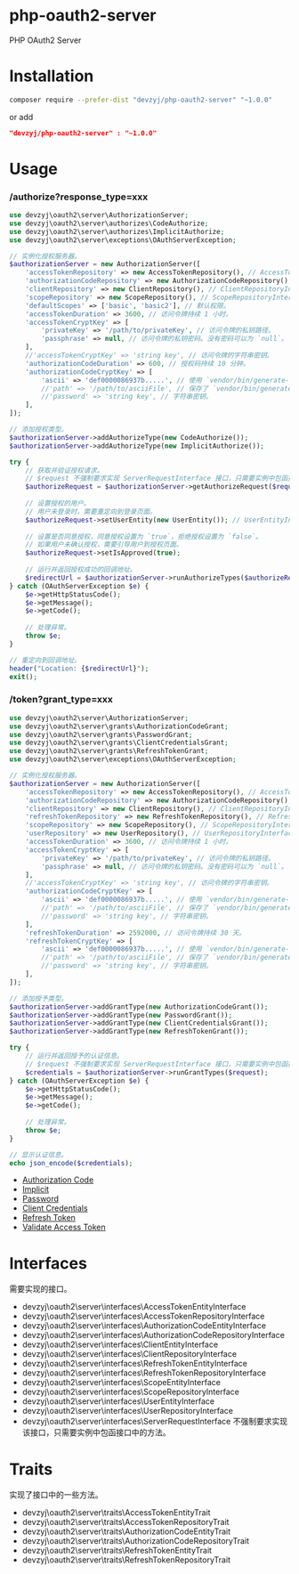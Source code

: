 # php-oauth2-server
PHP OAuth2 Server


# Installation

```bash
composer require --prefer-dist "devzyj/php-oauth2-server" "~1.0.0"
```

or add

```json
"devzyj/php-oauth2-server" : "~1.0.0"
```


# Usage

### /authorize?response_type=xxx

```php
use devzyj\oauth2\server\AuthorizationServer;
use devzyj\oauth2\server\authorizes\CodeAuthorize;
use devzyj\oauth2\server\authorizes\ImplicitAuthorize;
use devzyj\oauth2\server\exceptions\OAuthServerException;

// 实例化授权服务器。
$authorizationServer = new AuthorizationServer([
    'accessTokenRepository' => new AccessTokenRepository(), // AccessTokenRepositoryInterface 实例。
    'authorizationCodeRepository' => new AuthorizationCodeRepository(), // AuthorizationCodeRepositoryInterface 实例。
    'clientRepository' => new ClientRepository(), // ClientRepositoryInterface 实例。
    'scopeRepository' => new ScopeRepository(), // ScopeRepositoryInterface 实例。
    'defaultScopes' => ['basic', 'basic2'], // 默认权限。
    'accessTokenDuration' => 3600, // 访问令牌持续 1 小时。
    'accessTokenCryptKey' => [
        'privateKey' => '/path/to/privateKey', // 访问令牌的私钥路径。
        'passphrase' => null, // 访问令牌的私钥密码。没有密码可以为 `null`。
    ],
    //'accessTokenCryptKey' => 'string key', // 访问令牌的字符串密钥。
    'authorizationCodeDuration' => 600, // 授权码持续 10 分钟。
    'authorizationCodeCryptKey' => [
        'ascii' => 'def0000086937b.....', // 使用 `vendor/bin/generate-defuse-key` 生成的字符串。
        //'path' => '/path/to/asciiFile', // 保存了 `vendor/bin/generate-defuse-key` 生成的字符串的文件路径。
        //'password' => 'string key', // 字符串密钥。
    ],
]);

// 添加授权类型。
$authorizationServer->addAuthorizeType(new CodeAuthorize());
$authorizationServer->addAuthorizeType(new ImplicitAuthorize());

try {
    // 获取并验证授权请求。
    // $request 不强制要求实现 ServerRequestInterface 接口，只需要实例中包函接口中的方法。
    $authorizeRequest = $authorizationServer->getAuthorizeRequest($request);
    
    // 设置授权的用户。
    // 用户未登录时，需要重定向到登录页面。
    $authorizeRequest->setUserEntity(new UserEntity()); // UserEntityInterface 实例。
    
    // 设置是否同意授权，同意授权设置为 `true`，拒绝授权设置为 `false`。
    // 如果用户未确认授权，需要引导用户到授权页面。
    $authorizeRequest->setIsApproved(true);
    
    // 运行并返回授权成功的回调地址。
    $redirectUrl = $authorizationServer->runAuthorizeTypes($authorizeRequest);
} catch (OAuthServerException $e) {
    $e->getHttpStatusCode();
    $e->getMessage();
    $e->getCode();
    
    // 处理异常。
    throw $e;
}

// 重定向到回调地址。
header("Location: {$redirectUrl}");
exit();
```

### /token?grant_type=xxx

```php
use devzyj\oauth2\server\AuthorizationServer;
use devzyj\oauth2\server\grants\AuthorizationCodeGrant;
use devzyj\oauth2\server\grants\PasswordGrant;
use devzyj\oauth2\server\grants\ClientCredentialsGrant;
use devzyj\oauth2\server\grants\RefreshTokenGrant;
use devzyj\oauth2\server\exceptions\OAuthServerException;

// 实例化授权服务器。
$authorizationServer = new AuthorizationServer([
    'accessTokenRepository' => new AccessTokenRepository(), // AccessTokenRepositoryInterface 实例。
    'authorizationCodeRepository' => new AuthorizationCodeRepository(), // AuthorizationCodeRepositoryInterface 实例。
    'clientRepository' => new ClientRepository(), // ClientRepositoryInterface 实例。
    'refreshTokenRepository' => new RefreshTokenRepository(), // RefreshTokenRepositoryInterface 实例。
    'scopeRepository' => new ScopeRepository(), // ScopeRepositoryInterface 实例。
    'userRepository' => new UserRepository(), // UserRepositoryInterface 实例。
    'accessTokenDuration' => 3600, // 访问令牌持续 1 小时。
    'accessTokenCryptKey' => [
        'privateKey' => '/path/to/privateKey', // 访问令牌的私钥路径。
        'passphrase' => null, // 访问令牌的私钥密码。没有密码可以为 `null`。
    ],
    //'accessTokenCryptKey' => 'string key', // 访问令牌的字符串密钥。
    'authorizationCodeCryptKey' => [
        'ascii' => 'def0000086937b.....', // 使用 `vendor/bin/generate-defuse-key` 生成的字符串。
        //'path' => '/path/to/asciiFile', // 保存了 `vendor/bin/generate-defuse-key` 生成的字符串的文件路径。
        //'password' => 'string key', // 字符串密钥。
    ],
    'refreshTokenDuration' => 2592000, // 访问令牌持续 30 天。
    'refreshTokenCryptKey' => [
        'ascii' => 'def0000086937b.....', // 使用 `vendor/bin/generate-defuse-key` 生成的字符串。
        //'path' => '/path/to/asciiFile', // 保存了 `vendor/bin/generate-defuse-key` 生成的字符串的文件路径。
        //'password' => 'string key', // 字符串密钥。
    ],
]);

// 添加授予类型。
$authorizationServer->addGrantType(new AuthorizationCodeGrant());
$authorizationServer->addGrantType(new PasswordGrant());
$authorizationServer->addGrantType(new ClientCredentialsGrant());
$authorizationServer->addGrantType(new RefreshTokenGrant());

try {
    // 运行并返回授予的认证信息。
    // $request 不强制要求实现 ServerRequestInterface 接口，只需要实例中包函接口中的方法。
    $credentials = $authorizationServer->runGrantTypes($request);
} catch (OAuthServerException $e) {
    $e->getHttpStatusCode();
    $e->getMessage();
    $e->getCode();
    
    // 处理异常。
    throw $e;
}

// 显示认证信息。
echo json_encode($credentials);
```

- [Authorization Code](docs/authorization_code.md)
- [Implicit](docs/implicit.md)
- [Password](docs/password.md)
- [Client Credentials](docs/client_credentials.md)
- [Refresh Token](docs/refresh_token.md)
- [Validate Access Token](docs/validate_access_token.md)

# Interfaces

需要实现的接口。

- devzyj\oauth2\server\interfaces\AccessTokenEntityInterface
- devzyj\oauth2\server\interfaces\AccessTokenRepositoryInterface
- devzyj\oauth2\server\interfaces\AuthorizationCodeEntityInterface
- devzyj\oauth2\server\interfaces\AuthorizationCodeRepositoryInterface
- devzyj\oauth2\server\interfaces\ClientEntityInterface
- devzyj\oauth2\server\interfaces\ClientRepositoryInterface
- devzyj\oauth2\server\interfaces\RefreshTokenEntityInterface
- devzyj\oauth2\server\interfaces\RefreshTokenRepositoryInterface
- devzyj\oauth2\server\interfaces\ScopeEntityInterface
- devzyj\oauth2\server\interfaces\ScopeRepositoryInterface
- devzyj\oauth2\server\interfaces\UserEntityInterface
- devzyj\oauth2\server\interfaces\UserRepositoryInterface
- devzyj\oauth2\server\interfaces\ServerRequestInterface 不强制要求实现该接口，只需要实例中包函接口中的方法。

# Traits

实现了接口中的一些方法。

- devzyj\oauth2\server\traits\AccessTokenEntityTrait
- devzyj\oauth2\server\traits\AccessTokenRepositoryTrait
- devzyj\oauth2\server\traits\AuthorizationCodeEntityTrait
- devzyj\oauth2\server\traits\AuthorizationCodeRepositoryTrait
- devzyj\oauth2\server\traits\RefreshTokenEntityTrait
- devzyj\oauth2\server\traits\RefreshTokenRepositoryTrait